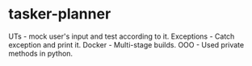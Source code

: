 # tasker-planner
UTs - mock user's input and test according to it.
Exceptions - Catch exception and print it.
Docker - Multi-stage builds.
OOO - Used private methods in python.